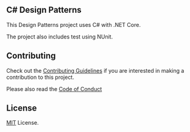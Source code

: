 ## C# Design Patterns ##
This Design Patterns project uses C# with .NET Core.

The project also includes test using NUnit.

## Contributing ##
Check out the [Contributing Guidelines](CONTRIBUTING.md) if you are interested in making a contribution to this project.

Please also read the [Code of Conduct](C)

## License ##

[MIT](LICENSE) License.